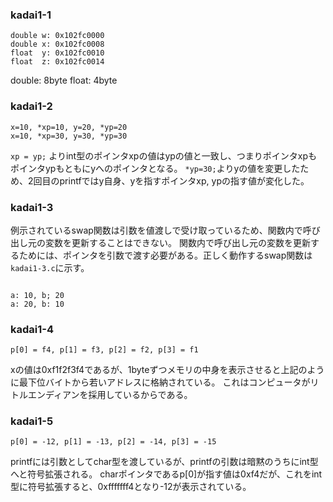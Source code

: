 ### kadai1-1

```
double w: 0x102fc0000
double x: 0x102fc0008
float  y: 0x102fc0010
float  z: 0x102fc0014
```
double: 8byte
float: 4byte


### kadai1-2

```
x=10, *xp=10, y=20, *yp=20
x=10, *xp=30, y=30, *yp=30
```

`xp = yp;` よりint型のポインタxpの値はypの値と一致し、つまりポインタxpもポインタypもともにyへのポインタとなる。
`*yp=30;`よりyの値を変更したため、2回目のprintfではy自身、yを指すポインタxp, ypの指す値が変化した。


### kadai1-3

例示されているswap関数は引数を値渡しで受け取っているため、関数内で呼び出し元の変数を更新することはできない。
関数内で呼び出し元の変数を更新するためには、ポインタを引数で渡す必要がある。正しく動作するswap関数は`kadai1-3.c`に示す。

```

a: 10, b; 20
a: 20, b: 10

```

### kadai1-4

```
p[0] = f4, p[1] = f3, p[2] = f2, p[3] = f1
```

xの値は0xf1f2f3f4であるが、1byteずつメモリの中身を表示させると上記のように最下位バイトから若いアドレスに格納されている。
これはコンピュータがリトルエンディアンを採用しているからである。


### kadai1-5

```
p[0] = -12, p[1] = -13, p[2] = -14, p[3] = -15
```
printfには引数としてchar型を渡しているが、printfの引数は暗黙のうちにint型へと符号拡張される。
charポインタであるp[0]が指す値は0xf4だが、これをint型に符号拡張すると、0xfffffff4となり-12が表示されている。
